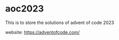 # aoc2023
This is to store the solutions of advent of code 2023

website: https://adventofcode.com/
